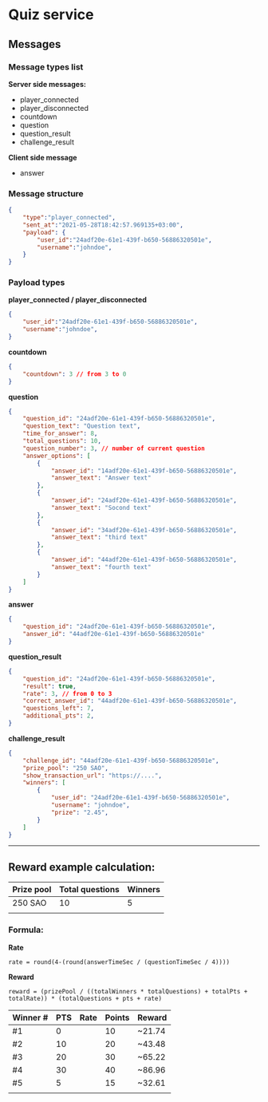 # Quiz service

## Messages

### Message types list

**Server side messages:**
- player_connected
- player_disconnected
- countdown
- question
- question_result
- challenge_result

**Client side message**
- answer


### Message structure

```json
{
    "type":"player_connected",
    "sent_at":"2021-05-28T18:42:57.969135+03:00",
    "payload": {
        "user_id":"24adf20e-61e1-439f-b650-56886320501e",
        "username":"johndoe",
    }
}
```

### Payload types

**player_connected / player_disconnected**
```json
{
    "user_id":"24adf20e-61e1-439f-b650-56886320501e",
    "username":"johndoe",
}
```

**countdown**
```json
{
    "countdown": 3 // from 3 to 0
}
```

**question**
```json
{
    "question_id": "24adf20e-61e1-439f-b650-56886320501e",
    "question_text": "Question text",
    "time_for_answer": 8,
    "total_questions": 10,
    "question_number": 3, // number of current question
    "answer_options": [
        {
            "answer_id": "14adf20e-61e1-439f-b650-56886320501e",
            "answer_text": "Answer text"
        },
        {
            "answer_id": "24adf20e-61e1-439f-b650-56886320501e",
            "answer_text": "Socond text"
        },
        {
            "answer_id": "34adf20e-61e1-439f-b650-56886320501e",
            "answer_text": "third text"
        },
        {
            "answer_id": "44adf20e-61e1-439f-b650-56886320501e",
            "answer_text": "fourth text"
        }
    ]
}
```

**answer**
```json
{
    "question_id": "24adf20e-61e1-439f-b650-56886320501e",
    "answer_id": "44adf20e-61e1-439f-b650-56886320501e"
}
```

**question_result**
```json
{
    "question_id": "24adf20e-61e1-439f-b650-56886320501e",
    "result": true,
    "rate": 3, // from 0 to 3
    "correct_answer_id": "44adf20e-61e1-439f-b650-56886320501e",
    "questions_left": 7,
    "additional_pts": 2,
}
```

**challenge_result**
```json
{
    "challenge_id": "44adf20e-61e1-439f-b650-56886320501e",
    "prize_pool": "250 SAO",
    "show_transaction_url": "https://....",
    "winners": [
        {
            "user_id": "24adf20e-61e1-439f-b650-56886320501e",
            "username": "johndoe",
            "prize": "2.45",
        }
    ]
}
```

---

## Reward example calculation:

| Prize pool | Total questions | Winners |
| ---------- | --------------- | ------- |
| 250 SAO    | 10              | 5       |
|            |                 |         |

### Formula:
**Rate**
```
rate = round(4-(round(answerTimeSec / (questionTimeSec / 4))))
```

**Reward**
```
reward = (prizePool / ((totalWinners * totalQuestions) + totalPts + totalRate)) * (totalQuestions + pts + rate)
```

| Winner # | PTS | Rate | Points | Reward |
| -------- | --- | ---- | ------ | ------ |
| #1       | 0   |      | 10     | ~21.74 |
| #2       | 10  |      | 20     | ~43.48 |
| #3       | 20  |      | 30     | ~65.22 |
| #4       | 30  |      | 40     | ~86.96 |
| #5       | 5   |      | 15     | ~32.61 |
|          |     |      |        |